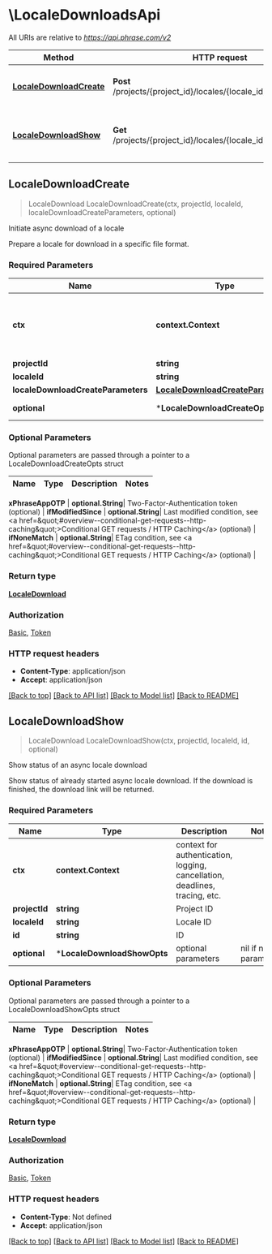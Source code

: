 # \LocaleDownloadsApi

All URIs are relative to *https://api.phrase.com/v2*

Method | HTTP request | Description
------------- | ------------- | -------------
[**LocaleDownloadCreate**](LocaleDownloadsApi.md#LocaleDownloadCreate) | **Post** /projects/{project_id}/locales/{locale_id}/downloads | Initiate async download of a locale
[**LocaleDownloadShow**](LocaleDownloadsApi.md#LocaleDownloadShow) | **Get** /projects/{project_id}/locales/{locale_id}/downloads/{id} | Show status of an async locale download



## LocaleDownloadCreate

> LocaleDownload LocaleDownloadCreate(ctx, projectId, localeId, localeDownloadCreateParameters, optional)

Initiate async download of a locale

Prepare a locale for download in a specific file format.

### Required Parameters


Name | Type | Description  | Notes
------------- | ------------- | ------------- | -------------
**ctx** | **context.Context** | context for authentication, logging, cancellation, deadlines, tracing, etc.
**projectId** | **string**| Project ID | 
**localeId** | **string**| Locale ID | 
**localeDownloadCreateParameters** | [**LocaleDownloadCreateParameters**](LocaleDownloadCreateParameters.md)|  | 
 **optional** | ***LocaleDownloadCreateOpts** | optional parameters | nil if no parameters

### Optional Parameters

Optional parameters are passed through a pointer to a LocaleDownloadCreateOpts struct


Name | Type | Description  | Notes
------------- | ------------- | ------------- | -------------



 **xPhraseAppOTP** | **optional.String**| Two-Factor-Authentication token (optional) | 
 **ifModifiedSince** | **optional.String**| Last modified condition, see &lt;a href&#x3D;\&quot;#overview--conditional-get-requests--http-caching\&quot;&gt;Conditional GET requests / HTTP Caching&lt;/a&gt; (optional) | 
 **ifNoneMatch** | **optional.String**| ETag condition, see &lt;a href&#x3D;\&quot;#overview--conditional-get-requests--http-caching\&quot;&gt;Conditional GET requests / HTTP Caching&lt;/a&gt; (optional) | 

### Return type

[**LocaleDownload**](LocaleDownload.md)

### Authorization

[Basic](../README.md#Basic), [Token](../README.md#Token)

### HTTP request headers

- **Content-Type**: application/json
- **Accept**: application/json

[[Back to top]](#) [[Back to API list]](../README.md#documentation-for-api-endpoints)
[[Back to Model list]](../README.md#documentation-for-models)
[[Back to README]](../README.md)


## LocaleDownloadShow

> LocaleDownload LocaleDownloadShow(ctx, projectId, localeId, id, optional)

Show status of an async locale download

Show status of already started async locale download. If the download is finished, the download link will be returned.

### Required Parameters


Name | Type | Description  | Notes
------------- | ------------- | ------------- | -------------
**ctx** | **context.Context** | context for authentication, logging, cancellation, deadlines, tracing, etc.
**projectId** | **string**| Project ID | 
**localeId** | **string**| Locale ID | 
**id** | **string**| ID | 
 **optional** | ***LocaleDownloadShowOpts** | optional parameters | nil if no parameters

### Optional Parameters

Optional parameters are passed through a pointer to a LocaleDownloadShowOpts struct


Name | Type | Description  | Notes
------------- | ------------- | ------------- | -------------



 **xPhraseAppOTP** | **optional.String**| Two-Factor-Authentication token (optional) | 
 **ifModifiedSince** | **optional.String**| Last modified condition, see &lt;a href&#x3D;\&quot;#overview--conditional-get-requests--http-caching\&quot;&gt;Conditional GET requests / HTTP Caching&lt;/a&gt; (optional) | 
 **ifNoneMatch** | **optional.String**| ETag condition, see &lt;a href&#x3D;\&quot;#overview--conditional-get-requests--http-caching\&quot;&gt;Conditional GET requests / HTTP Caching&lt;/a&gt; (optional) | 

### Return type

[**LocaleDownload**](LocaleDownload.md)

### Authorization

[Basic](../README.md#Basic), [Token](../README.md#Token)

### HTTP request headers

- **Content-Type**: Not defined
- **Accept**: application/json

[[Back to top]](#) [[Back to API list]](../README.md#documentation-for-api-endpoints)
[[Back to Model list]](../README.md#documentation-for-models)
[[Back to README]](../README.md)

